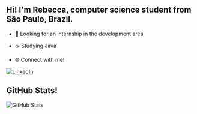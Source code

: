 ## Hi! I'm Rebecca, computer science student from São Paulo, Brazil.

-  🌸  Looking for an internship in the development area 

-  ☕  Studying Java

-  🌐 Connect with me!

[![LinkedIn](https://img.shields.io/badge/LinkedIn-ec63a1?style=for-the-badge&logo=linkedin&logoColor=FFCBDB)](https://www.linkedin.com/in/rebecca-larisse-8602b12b3/)


## GitHub Stats!
![GitHub Stats](https://github-readme-stats.vercel.app/api?username=bebeccas&theme=transparent&bg_color=ec63a1&border_color=FFCBDB&show_icons=true&icon_color=FFCBDB&title_color=FFCBDB&text_color=FFF&hide_title=true&hode=stars)